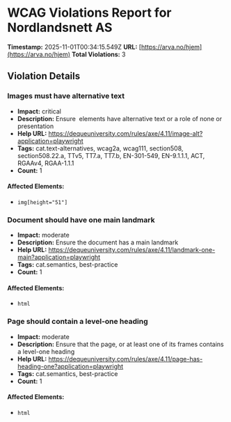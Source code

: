 # WCAG Violations Report for Nordlandsnett AS

**Timestamp:** 2025-11-01T00:34:15.549Z
**URL:** [https://arva.no/hjem](https://arva.no/hjem)
**Total Violations:** 3

## Violation Details

### Images must have alternative text

- **Impact:** critical
- **Description:** Ensure <img> elements have alternative text or a role of none or presentation
- **Help URL:** https://dequeuniversity.com/rules/axe/4.11/image-alt?application=playwright
- **Tags:** cat.text-alternatives, wcag2a, wcag111, section508, section508.22.a, TTv5, TT7.a, TT7.b, EN-301-549, EN-9.1.1.1, ACT, RGAAv4, RGAA-1.1.1
- **Count:** 1

#### Affected Elements:

- `img[height="51"]`

### Document should have one main landmark

- **Impact:** moderate
- **Description:** Ensure the document has a main landmark
- **Help URL:** https://dequeuniversity.com/rules/axe/4.11/landmark-one-main?application=playwright
- **Tags:** cat.semantics, best-practice
- **Count:** 1

#### Affected Elements:

- `html`

### Page should contain a level-one heading

- **Impact:** moderate
- **Description:** Ensure that the page, or at least one of its frames contains a level-one heading
- **Help URL:** https://dequeuniversity.com/rules/axe/4.11/page-has-heading-one?application=playwright
- **Tags:** cat.semantics, best-practice
- **Count:** 1

#### Affected Elements:

- `html`

